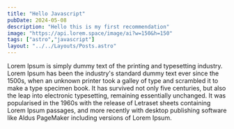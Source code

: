 ```yaml
---
title: "Hello Javascript"
pubDate: 2024-05-08
description: "Hello this is my first recommendation"
image: "https://api.lorem.space/image/ai?w=150&h=150"
tags: ["astro","javascript"]
layout: "../../Layouts/Posts.astro"
---
```



Lorem Ipsum is simply dummy text of the printing and typesetting industry. Lorem Ipsum has been the industry's standard dummy text ever since the 1500s, when an unknown printer took a galley of type and scrambled it to make a type specimen book. It has survived not only five centuries, but also the leap into electronic typesetting, remaining essentially unchanged. It was popularised in the 1960s with the release of Letraset sheets containing Lorem Ipsum passages, and more recently with desktop publishing software like Aldus PageMaker including versions of Lorem Ipsum.